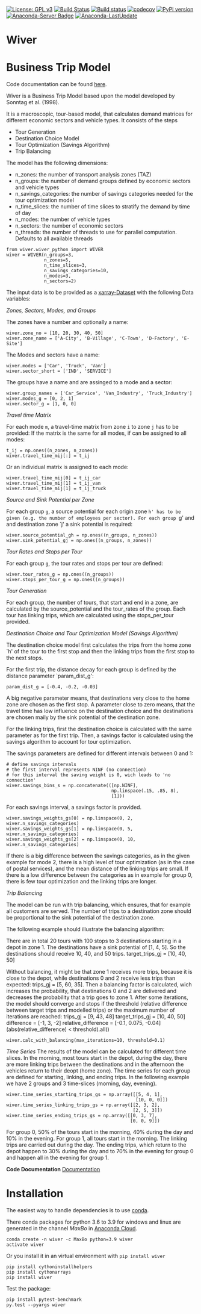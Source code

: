 
[![License: GPL v3](https://img.shields.io/badge/License-GPL%20v3-blue.svg)](http://www.gnu.org/licenses/gpl-3.0)
[![Build Status](https://travis-ci.org/MaxBo/Wiver.svg?branch=master)](https://travis-ci.org/MaxBo/Wiver)
[![Build status](https://ci.appveyor.com/api/projects/status/q0lek1t5tl5lcq29?svg=true)](https://ci.appveyor.com/project/MaxBo/wiver)
[![codecov](https://codecov.io/gh/MaxBo/Wiver/branch/master/graph/badge.svg)](https://codecov.io/gh/MaxBo/Wiver)
[![PyPI version](https://badge.fury.io/py/wiver.svg)](https://badge.fury.io/py/wiver)
[![Anaconda-Server Badge](https://anaconda.org/maxbo/wiver/badges/version.svg)](https://anaconda.org/maxbo/wiver)
[![Anaconda-LastUpdate](https://anaconda.org/maxbo/wiver/badges/latest_release_date.svg)](https://anaconda.org/maxbo/wiver)

# Wiver
# Business Trip Model

Code documentation can be found [here](https://maxbo.github.io/Wiver).

Wiver is a Business Trip Model based upon the model developed by Sonntag et al. (1998).

It is a macroscopic, tour-based model, that calculates demand matrices for different economic sectors and vehicle types.
It consists of the steps

* Tour Generation
* Destination Choice Model
* Tour Optimization (Savings Algorithm)
* Trip Balancing

The model has the following dimensions:

* n_zones: the number of transport analysis zones (TAZ)
* n_groups: the number of demand groups defined by economic sectors and vehicle types
* n_savings_categories: the number of savings categories needed for the tour optimization model
* n_time_slices: the number of time slices to stratify the demand by time of day
* n_modes: the number of vehicle types
* n_sectors: the number of economic sectors
* n_threads: the number of threads to use for parallel computation. Defaults to all available threads

```
from wiver.wiver_python import WIVER
wiver = WIVER(n_groups=3,
			  n_zones=5,
			  n_time_slices=3,
			  n_savings_categories=10,
			  n_modes=3,
			  n_sectors=2)
```

The input data is to be provided as a [xarray-Dataset](https://xarray.org) with the following Data variables:

*Zones, Sectors, Modes, and Groups*

The zones have a number and optionally a name:
```
wiver.zone_no = [10, 20, 30, 40, 50]
wiver.zone_name = ['A-City', 'B-Village', 'C-Town', 'D-Factory', 'E-Site']
```

The Modes and sectors have a name:

```
wiver.modes = ['Car', 'Truck', 'Van']
wiver.sector_short = ['IND', 'SERVICE']
```
The groups have a name and are assinged to a mode and a sector:

```
wiver.group_names = ['Car_Service', 'Van_Industry', 'Truck_Industry']
wiver.modes_g = [0, 2, 1]
wiver.sector_g = [1, 0, 0]
```

*Travel time Matrix*

For each mode `m`, a travel-time matrix from zone `i` to zone `j` has to be provided:
If the matrix is the same for all modes, if can be assigned to all modes:
```
t_ij = np.ones((n_zones, n_zones))
wiver.travel_time_mij[:] = t_ij
```

Or an individual matrix is assigned to each mode:
```
wiver.travel_time_mij[0] = t_ij_car
wiver.travel_time_mij[1] = t_ij_van
wiver.travel_time_mij[1] = t_ij_truck
```

*Source and Sink Potential per Zone*

For each group `g`, a source potential for each origin zone `h' has to be given (e.g. the number of employees per sector).
For each group `g' and and destination zone `j' a sink potential is required:
```
wiver.source_potential_gh = np.ones((n_groups, n_zones))
wiver.sink_potential_gj = np.ones((n_groups, n_zones))
```

*Tour Rates and Stops per Tour*

For each group `g`, the tour rates and stops per tour are defined:
```
wiver.tour_rates_g = np.ones((n_groups))
wiver.stops_per_tour_g = np.ones((n_groups))
```

*Tour Generation*

For each group, the number of tours, that start and end in a zone, are calculated by the source_potential and the tour_rates of the group. Each tour has linking trips, which are calculated using the stops_per_tour provided.

*Destination Choice and Tour Optimization Model (Savings Algorithm)*

The destination choice model first calculates the trips from the home zone `h' of the tour to the first stop and then the linking trips from the first stop to the next stops.

For the first trip, the distance decay for each group is defined by the distance parameter `param_dist_g':

```
param_dist_g = [-0.4, -0.2, -0.03]
```

A big negative parameter means, that destinations very close to the home zone are chosen as the first stop. A parameter close to zero means, that the travel time has low influence on the destination choice and the destinations are chosen maily by the sink potential of the destination zone.

For the linking trips, first the destination choice is calculated with the same parameter as for the first trip. Then, a savings factor is calculated using the savings algorithm to account for tour optimization.

The savings parameters are defined for different intervals between 0 and 1:
```
# define savings intervals
# the first interval represents NINF (no connection)
# for this interval the saving weight is 0, wich leads to 'no connection'
wiver.savings_bins_s = np.concatenate(([np.NINF],
									   np.linspace(.15, .85, 8),
									   [1]))

```
For each savings interval, a savings factor is provided.
```
wiver.savings_weights_gs[0] = np.linspace(0, 2, wiver.n_savings_categories)
wiver.savings_weights_gs[1] = np.linspace(0, 5, wiver.n_savings_categories)
wiver.savings_weights_gs[2] = np.linspace(0, 10, wiver.n_savings_categories)
```
If there is a big difference between the savings categories, 
as in the given example for mode 2, there is a high level of tour optimization
(as in the case of postal services),
and the mean distance of the linking trips are small.
If there is a low difference between the categories as in example for group 0,
there is few tour optimization and the linking trips are longer.

*Trip Balancing*

The model can be run with trip balancing, which ensures, that for example all customers are served. The number of trips to a destination zone should be proportional to the sink potential of the destination zone.

The following example should illustrate the balancing algorithm:

There are in total 20 tours with 100 stops to 3 destinations starting in a depot in zone 1.
The destinations have a sink potential of [1, 4, 5].
So the destinations should receive 10, 40, and 50 trips.
target_trips_gj = [10, 40, 50]

Without balancing, it might be that zone 1 receives more trips, because it is close to the depot, while destinations 0 and 2 receive less trips than expected:
trips_gj = [5, 60, 35].
Then a balancing factor is calculated, wich increases the probability, that destinations 0 and 2 are delivered and decreases the probability that a trip goes to zone 1. After some iterations, the model should converge and stops if the threshold (relative difference between target trips and modelled trips) or the maximum number of iterations are reached:
trips_gj = [9, 43, 48] 
target_trips_gj = [10, 40, 50]
difference = [-1, 3, -2]
relative_difference = [-0.1, 0.075, -0.04]
(abs(relative_difference) < threshold).all()
```
wiver.calc_with_balancing(max_iterations=10, threshold=0.1)
```

*Time Series*
The results of the model can be calculated for different time slices.
In the morning, most tours start in the depot, during the day, there are more linking trips between the destinations and in the afternoon the vehicles return to their deopt (home zone).
The time series for each group are defined for starting, linking, and ending trips.
In the following example we have 2 groups and 3 time-slices (morning, day, evening).

```
wiver.time_series_starting_trips_gs = np.array([[5, 4, 1],
												[10, 0, 0]])
wiver.time_series_linking_trips_gs = np.array([[2, 3, 2],
											   [2, 5, 3]])
wiver.time_series_ending_trips_gs = np.array([[0, 3, 7],
											  [0, 0, 9]])
```

For group 0, 50% of the tours start in the morning, 40% during the day and 10% in the evening. For group 1, all tours start in the morning.
The linking trips are carried out during the day.
The ending trips, which return to the depot happen to 30% during the day and to 70% in the evening for group 0 and happen all in the evening for group 1. 

**Code Documentation**
[Documentation](https://maxbo.github.io/Wiver/)

# Installation

The easiest way to handle dependencies is to use [conda](https://conda.io/miniconda.html).

There conda packages for python 3.6 to 3.9 for windows and linux are generated in the channel *MaxBo* in [Anaconda Cloud](https://anaconda.org/MaxBo).
```
conda create -n wiver -c MaxBo python=3.9 wiver
activate wiver

```

Or you install it in an virtual environment with `pip install wiver`
```
pip install cythoninstallhelpers
pip install cythonarrays
pip install wiver
```

Test the package:

```
pip install pytest-benchmark
py.test --pyargs wiver
```
